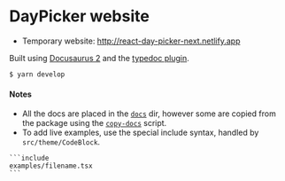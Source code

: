 # DayPicker website

- Temporary website: http://react-day-picker-next.netlify.app

Built using [Docusaurus 2](https://v2.docusaurus.io/) and the [typedoc plugin](https://github.com/tgreyuk/typedoc-plugin-markdown).

```
$ yarn develop
```

#### Notes

- All the docs are placed in the [`docs`](./docs) dir, however some are copied
  from the package using the [`copy-docs`](../scripts/copy-docs.sh) script.
- To add live examples, use the special include syntax, handled by `src/theme/CodeBlock`.

````
```include
examples/filename.tsx
```
````
